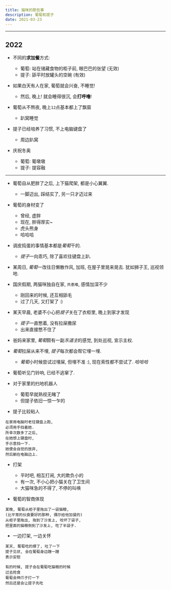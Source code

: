 ```yaml
---
title: 猫咪的那些事
description: 葡萄和提子
date: 2021-03-23
---
```


------------------

## 2022

* 不同的**求加餐**方式:
  - 葡萄: 站在储藏食物的柜子前, 眼巴巴的张望 (无效)
  - 提子: 舔平时放罐头的空碗 (有效)

* 如果白天有人在家, 葡萄就会兴奋, 不睡觉!
  - 然后, 晚上! 就会睡得很沉, 会**打呼噜**!

* 葡萄从不熬夜, 晚上`12`点基本都上了飘窗
  - 趴窝睡觉

* 提子已经培养了习惯, 不上电脑键盘了
  - 周边趴窝

* 庆祝冬奥
  - 葡萄: 葡墩墩
  - 提子: 提容融

------------------

* 葡萄自从肥胖了之后, 上下猫爬架, 都是小心翼翼.
  - 一脚迈出, 踩结实了, 另一只才迈过来

* 葡萄的身材变了
  - 曾经, 虚胖
  - 现在, 胖得厚实~
  - 虎头熊身
  - 哈哈哈

* 调皮捣蛋的事情基本都是*葡萄*干的.
  - *提子*一向乖巧, 除了喜欢往键盘上趴.

* 某周日, *葡萄*一改往日懒散作风, 加班, 在屋子里晃来晃去.
  犹如狮子王, 巡视领地.

* 国庆假期, 两猫咪独自在家, `共患难`, 感情加深不少
  - 刚回来的时候, 还互相舔毛
  - 过了几天, 又打架了 :)

* 某天早晨, 老婆不小心把*提子*关在了衣柜里, 晚上到家才发现
  - *提子*一直憋着, 没有拉屎撒尿
  - 出来直接憋不住了

* 爸妈来家里, *葡萄*颇有一副*东道主*的感觉,
  到处巡视, 宣示主权.

* *葡萄*拉屎从来不埋, *提子*每次都会帮它埋一埋.
  - *葡萄*小时候尝试过埋屎, 但埋不准 :), 现在索性都不尝试了. *哈哈哈*

* 葡萄听见门铃响, 已经不逃窜了.

* 对于家里的扫地机器人
  - 葡萄早就熟视无睹了
  - 但提子依旧一惊一乍的

* 提子比较粘人

```
在家用电脑时老往键盘上跑,
必须用手挡着她.
所幸次数多了之后,
在她想上键盘时,
手示意挡一下.
她便会自觉的放弃,
然后躺在电脑边上.
```

* 打架
  - 平时吧, 相互打闹, 大的欺负小的
  - 有一次, 不小心把小猫关在了卫生间
  - 大猫咪急的不得了, 不停的叫唤

* 葡萄的智商体现

```
某晚, 葡萄从柜子里拖出了一袋猫粮,
(比平常的伙食要好的那种, 偶尔给他加餐的)
从柜子里拖出, 拖到了沙发上, 咬坏了袋子,
把里面的猫粮倒到了沙发上, 吃了半袋子.
```

* 一边打架, 一边关怀

```
某天, 葡萄吃的撑了, 吐了一下
提子见状, 会在葡萄身边蹭一蹭
表示安慰

有的时候, 提子会在葡萄吃猫粮的时候
过去抢食
葡萄会伸爪子打一下
然后还是会让提子先吃
```
